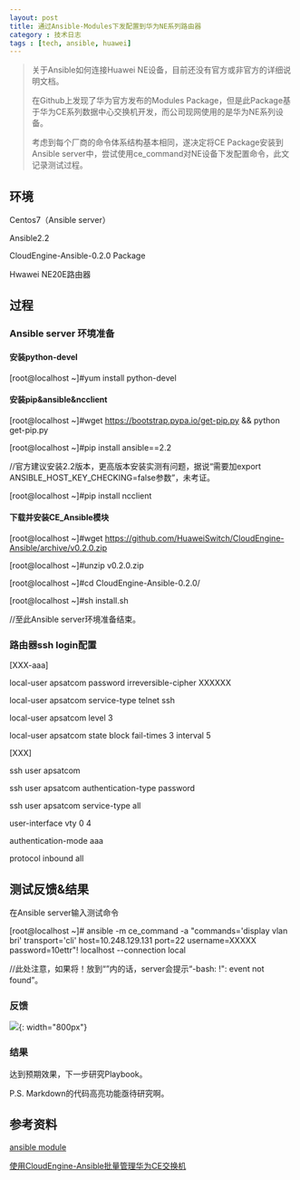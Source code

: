 ```yaml
---
layout: post
title: 通过Ansible-Modules下发配置到华为NE系列路由器
category : 技术日志
tags : [tech, ansible, huawei]
---
```

>关于Ansible如何连接Huawei NE设备，目前还没有官方或非官方的详细说明文档。
>
>
>在Github上发现了华为官方发布的Modules Package，但是此Package基于华为CE系列数据中心交换机开发，而公司现网使用的是华为NE系列设备。
>
>
>考虑到每个厂商的命令体系结构基本相同，遂决定将CE Package安装到Ansible server中，尝试使用ce_command对NE设备下发配置命令，此文记录测试过程。
>

## 环境
Centos7（Ansible server）

Ansible2.2

CloudEngine-Ansible-0.2.0 Package

Hwawei NE20E路由器

## 过程
### Ansible server 环境准备

#### 安装python-devel

 [root@localhost ~]#yum install python-devel

#### 安装pip&ansible&ncclient

 [root@localhost ~]#wget https://bootstrap.pypa.io/get-pip.py && python get-pip.py

 [root@localhost ~]#pip install ansible==2.2

//官方建议安装2.2版本，更高版本安装实测有问题，据说“需要加export ANSIBLE_HOST_KEY_CHECKING=false参数”，未考证。

 [root@localhost ~]#pip install ncclient

#### 下载并安装CE_Ansible模块

 [root@localhost ~]#wget https://github.com/HuaweiSwitch/CloudEngine-Ansible/archive/v0.2.0.zip

 [root@localhost ~]#unzip v0.2.0.zip

 [root@localhost ~]#cd CloudEngine-Ansible-0.2.0/

 [root@localhost ~]#sh install.sh

//至此Ansible server环境准备结束。

### 路由器ssh login配置

[XXX-aaa]

local-user apsatcom password irreversible-cipher XXXXXX

local-user apsatcom service-type telnet ssh

local-user apsatcom level 3

local-user apsatcom state block fail-times 3 interval 5

[XXX]

ssh user apsatcom

ssh user apsatcom authentication-type password

ssh user apsatcom service-type all

user-interface vty 0 4

 authentication-mode aaa

 protocol inbound all

## 测试反馈&结果
在Ansible server输入测试命令

[root@localhost ~]# ansible -m ce_command -a "commands='display vlan bri' transport='cli' host=10.248.129.131 port=22 username=XXXXX password=10ettr"! localhost --connection local

//此处注意，如果将！放到“”内的话，server会提示“-bash: !": event not found”。

### 反馈

![](   https://themeiwu.com/img/tech/20190610tech01.PNG){: width="800px"}

### 结果

达到预期效果，下一步研究Playbook。

P.S. Markdown的代码高亮功能亟待研究啊。

## 参考资料

[ansible module](https://www.cnblogs.com/v394435982/p/5600916.html)

[使用CloudEngine-Ansible批量管理华为CE交换机](https://www.jianshu.com/p/b2b3cffa972b)
